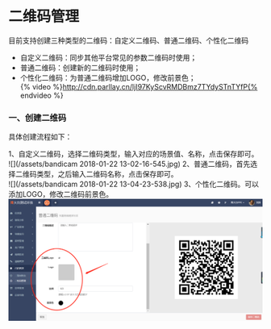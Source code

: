 # 二维码管理

目前支持创建三种类型的二维码：自定义二维码、普通二维码、个性化二维码

* 自定义二维码：同步其他平台常见的参数二维码时使用；
* 普通二维码：创建新的二维码时使用；
* 个性化二维码：为普通二维码增加LOGO，修改前景色；  
{% video %}http://cdn.parllay.cn/ljI97KyScvRMDBmz7TYdySTnTYfP{% endvideo %}

### 一、创建二维码

具体创建流程如下：

1、自定义二维码，选择二维码类型，输入对应的场景值、名称，点击保存即可。  
![](/assets/bandicam 2018-01-22 13-02-16-545.jpg)
2、普通二维码，首先选择二维码类型，之后输入二维码名称，点击保存即可。  
![](/assets/bandicam 2018-01-22 13-04-23-538.jpg)
3、个性化二维码。可以添加LOGO，修改二维码前景色。  
![](/assets/1516597586%281%29.png)


